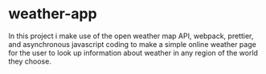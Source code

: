 # weather-app

In this project i make use of the open weather map API, webpack, prettier, and asynchronous javascript coding to make a simple online weather page for the user to look up information about weather in any region of the world they choose.